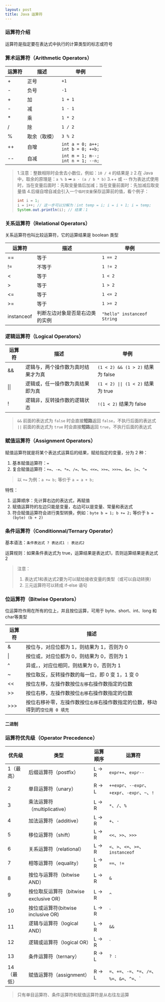 ```yaml
---
layout: post
title: Java 运算符
---
```


### 运算符介绍
运算符是指定要在表达式中执行的计算类型的标志或符号

### 算术运算符（Arithmetic Operators）

|运算符|描述|举例|
|-|-|-|
|+|正号|`+1`|
|-|负号|`-1`|
|+|加|`1 + 1`|
|-|减|`1 - 1`|
|*|乘|`1 * 2`|
|/|除|`1 / 2`|
|%|取余（取模）|`3 % 2`|
|++|自增|`int a = 0; a++;`<br>`int b = 0; ++b;`|
|--|自减|`int m = 1; m--;`<br>`int n = 1; --n;`|

> 1.注意：整数相除时会舍去小数位，例如：`10 / 4` 的结果是 `2`
> 2.在 Java 中，取余的原理是：`a % b` ➡ `a - (a / b * b)`
> 3.++ 或 -- 作为表达式使用时，当在变量后面时：先取变量值后加减；当在变量前面时：先加减后取变量值
> 4.后缀自增自减会引入一个`临时变量`保存运算前的值，看个例子：
> ```java
> int i = 1;
> i = i++; // 这一步可以分解为：int temp = i; i = i + 1; i = temp;
> System.out.println(i); // 结果：1
> ```

### 关系运算符（Relational Operators）
关系运算符也叫比较运算符，它的运算结果是 boolean 类型

|运算符|描述|举例|
|-|-|-|
|==|等于|`1 == 2`|
|!=|不等于|`1 != 2`|
|<|等于|`1 < 2`|
|>|等于|`1 > 2`|
|<=|等于|`1 <= 2`|
|>=|等于|`1 >= 2`|
|instanceof|判断左边对象是否是右边类的实例|`"hello" instanceof String`|


### 逻辑运算符（Logical Operators）

|运算符|描述|举例|
|-|-|-|
|&&|逻辑与，两个操作数为真时结果才为真|`(1 < 2) && (1 > 2)` 结果为 false|
|\|\||逻辑或，任一操作数为真结果即为真|`(1 < 2) \|\| (1 < 2)` 结果为 true|
|!|逻辑非，反转操作数的逻辑状态|`!(1 < 2)` 结果为 false|

> `&&` 前面的表达式为 `false` 时会直接**短路**返回 `false`，不执行后面的表达式
> `||` 前面的表达式为 `true` 时会直接**短路**返回 `true`，不执行后面的表达式

### 赋值运算符（Assignment Operators）
赋值运算符就是将某个表达式运算后的结果，赋给指定的变量，分为 2 种：
1. 基本赋值运算符：`=`
2. 复合赋值运算符：`+=`、`-=`、`*=`、`/=`、`%=`、`<<=`、`>>=`、`>>>=`、`&=`、`|=`、`^=`
> 以 `+=` 为例：`a += b;` 等价于 `a = a + b;`

特性：
1. 运算顺序：先计算右边的表达式，再赋值
2. 赋值运算符的左边只能是变量，右边可以是变量、常量和表达式
3. 符合赋值运算符会进行类型转换，例如：`byte b = 1; b += 2;` 等价于 `b = (byte) (b + 2)`

### 条件运算符（Conditionnal/Ternary Operator）
基本语法：`条件表达式 ? 表达式1 : 表达式2`

运算规则：如果条件表达式为 true，运算结果是表达式1，否则运算结果是表达式2

> 注意：
> 1. 表达式1和表达式2要为可以赋给接收变量的类型（或可以自动转换）
> 2. 三元运算符可以转成 if-else 语句

### 位运算符（Bitwise Operators）
位运算符作用在所有的位上，并且按位运算，可用于 byte、short、int、long 和 char等类型

|运算符|描述|
|-|-|
|&|按位与，对应位都为 1，则结果为 1，否则为 0|
|\||按位或，对应位都为 0，则结果为 0，否则为 1|
|^|异或，，对应位相同，则结果为 0，否则为 1|
|~|按位取反，反转操作数的每一位，即 0 变 1，1 变 0|
|<<|按位左移，左操作数按位`左移`右操作数指定的位数|
|>>|按位右移，左操作数按位`右移`右操作数指定的位数|
|>>>|按位右移补零，左操作数按位`右移`右操作数指定的位数，移动得到的`空位用 0 填充`|

#### 二进制
### 运算符优先级（Operator Precedence）

|优先级|类型|运算顺序|运算符|
|-|-|-|-|
|1（最高）|后缀运算符（postfix）|L → R|`expr++`、`expr--`|
|2|单目运算符（unary）|R → L|`++expr`、`--expr`、`+expr`、`-expr`、`~`、`!`|
|3|乘法运算符（multiplicative）|L → R|`*`、`/`、`%`|
|4|加法运算符（additive）|L → R|`+`、`-`|
|5|移位运算符（shift）|L → R|`<<`、`>>`、`>>>`|
|6|关系运算符（relational）|L → R|`<`、`>`、`<=`、`>=`、`instanceof`|
|7|相等运算符（equality）|L → R|`==`、`!=`|
|8|按位与运算符（bitwise AND）|L → R|`&`|
|9|按位取反运算符（bitwise exclusive OR）|L → R|`^`|
|10|按位或运算符(bitwise inclusive OR)|L → R|`|`|
|11|逻辑与运算符（logical AND）|L → R|`&&`|
|12|逻辑或运算符（logical OR）|L → R|`||`|
|13|条件运算符（ternary）|R → L|`? :`|
|14（最低）|赋值运算符（assignment）|R → L|`=`、`+=`、`-=`、`*=`、`/=`、`%=`、`&=`、`^=`、`|=`、`<<=`、`>>=`、`>>>=`|

> 只有单目运算符、条件运算符和赋值运算符是从右往左运算
